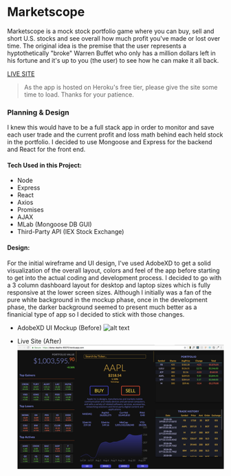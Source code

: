 ﻿# Marketscope
Marketscope is a mock stock portfolio game where you can buy, sell and short U.S. stocks and see overall how much profit you've made or lost over time. The original idea is the premise that the user represents a hyptothetically "broke" Warren Buffet who only has a million dollars left in his fortune and it's up to you (the user) to see how he can make it all back.
 
 [LIVE SITE](https://damp-depths-60270.herokuapp.com/)
 > As the app is hosted on Heroku's free tier, please give the site some time to load. Thanks for your patience.
 
### Planning & Design
I knew this would have to be a full stack app in order to monitor and save each user trade and the current profit and loss math behind each held stock in the portfolio. I decided to use Mongoose and Express for the backend and React for the front end. 


#### Tech Used in this Project:
* Node
* Express
* React
* Axios
* Promises
* AJAX
* MLab (Mongoose DB GUI)
* Third-Party API (IEX Stock Exchange)

#### Design:
For the initial wireframe and UI design, I've used AdobeXD to get a solid visualization of the overall layout, colors and feel of the app before starting to get into the actual coding and development process. I decided to go with a 3 column dashboard layout for desktop and laptop sizes which is fully responsive at the lower screen sizes. Although I initially was a fan of the pure white background in the mockup phase, once in the development phase, the darker background seemed to present much better as a finanicial type of app so I decided to stick with those changes.

* AdobeXD UI Mockup (Before)
![alt text](https://github.com/RajisteB/marketscope/blob/master/client/src/images/Web%201920%20%E2%80%93%202.jpg)
 
* Live Site (After)
![alt text](https://github.com/RajisteB/marketscope/blob/master/client/src/images/Marketscope%20-%20SC.png)


